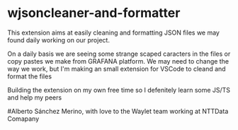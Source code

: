 # wjsoncleaner-and-formatter
This extension aims at easily cleaning and formatting JSON files we may found daily working on our project.

On a daily basis we are seeing some strange scaped caracters in the files or copy pastes we make from GRAFANA platform. 
We may need to change the way we work, but I'm making an small extension for VSCode to cleand and format the files

Building the extension on my own free time so I defenitely learn some JS/TS and help my peers

#Alberto Sánchez Merino, with love to the Waylet team working at NTTData Comapany
